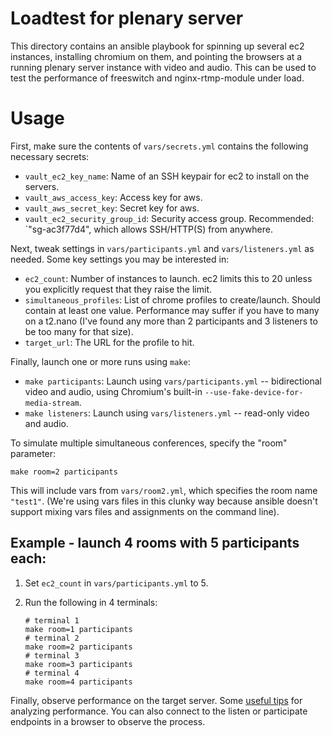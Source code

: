# Loadtest for plenary server

This directory contains an ansible playbook for spinning up several ec2
instances, installing chromium on them, and pointing the browsers at a running
plenary server instance with video and audio.  This can be used to test the
performance of freeswitch and nginx-rtmp-module under load.

# Usage

First, make sure the contents of `vars/secrets.yml` contains the following necessary secrets:
 - `vault_ec2_key_name`: Name of an SSH keypair for ec2 to install on the servers.
 - `vault_aws_access_key`: Access key for aws.
 - `vault_aws_secret_key`: Secret key for aws.
 - `vault_ec2_security_group_id`: Security access group.  Recommended:
   `"sg-ac3f77d4", which allows SSH/HTTP(S) from anywhere.

Next, tweak settings in `vars/participants.yml` and `vars/listeners.yml` as
needed.  Some key settings you may be interested in:
 - `ec2_count`: Number of instances to launch. ec2 limits this to 20 unless you
   explicitly request that they raise the limit.
 - `simultaneous_profiles`: List of chrome profiles to create/launch. Should
   contain at least one value.  Performance may suffer if you have to many on a
   t2.nano (I've found any more than 2 participants and 3 listeners to be too
   many for that size).
 - `target_url`: The URL for the profile to hit.

Finally, launch one or more runs using `make`:
 - `make participants`: Launch using `vars/participants.yml` -- bidirectional video and audio, using Chromium's built-in `--use-fake-device-for-media-stream`.
 - `make listeners`: Launch using `vars/listeners.yml` -- read-only video and audio.

To simulate multiple simultaneous conferences, specify the "room" parameter:
```
make room=2 participants
```
This will include vars from `vars/room2.yml`, which specifies the room name
`"test1"`. (We're using vars files in this clunky way because ansible doesn't
support mixing vars files and assignments on the command line).

## Example - launch 4 rooms with 5 participants each:

 1. Set `ec2_count` in `vars/participants.yml` to 5.
 2. Run the following in 4 terminals:

     ```
     # terminal 1
     make room=1 participants
     # terminal 2
     make room=2 participants
     # terminal 3
     make room=3 participants
     # terminal 4
     make room=4 participants
     ```

Finally, observe performance on the target server.  Some [useful
tips](http://techblog.netflix.com/2015/11/linux-performance-analysis-in-60s.html)
for analyzing performance.  You can also connect to the listen or participate
endpoints in a browser to observe the process.
